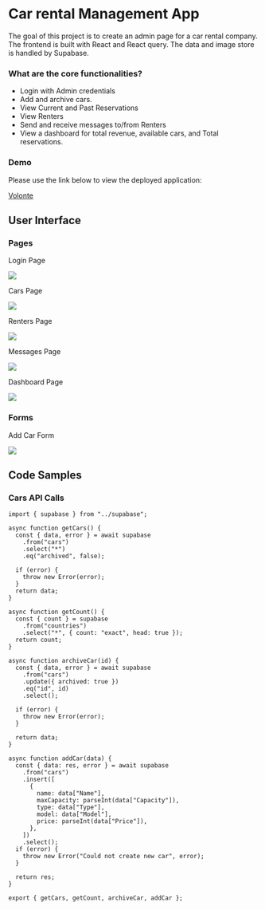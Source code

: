 # Car rental Management App
The goal of this project is to create an admin page for a car rental company. The frontend is built with React and React query. The data and image store is handled by Supabase. 

### What are the core functionalities?
- Login with Admin credentials
- Add and archive cars.
- View Current and Past Reservations
- View Renters
-  Send and receive messages to/from Renters
-  View a dashboard for total revenue, available cars, and Total reservations.

### Demo
Please use the link below to view the deployed application:

[Volonte](https://react-portfolio-seven-iota-74.vercel.app/)



## User Interface
### Pages

Login Page

![](https://github.com/juliet-karpah/react-portfolio/blob/main/assets/login-page.png)

Cars Page

![](https://github.com/juliet-karpah/react-portfolio/blob/main/assets/cars-page.png)

Renters Page

![](https://github.com/juliet-karpah/react-portfolio/blob/main/assets/renters-page.png)

Messages Page

![](https://github.com/juliet-karpah/react-portfolio/blob/main/assets/messages-page.png)

Dashboard Page

![](https://github.com/juliet-karpah/react-portfolio/blob/main/assets/dashboard-page.png)

### Forms

Add Car Form

![](https://github.com/juliet-karpah/react-portfolio/blob/main/assets/add-car-form.png)


## Code Samples

### Cars API Calls

```
import { supabase } from "../supabase";

async function getCars() {
  const { data, error } = await supabase
    .from("cars")
    .select("*")
    .eq("archived", false);

  if (error) {
    throw new Error(error);
  }
  return data;
}

async function getCount() {
  const { count } = supabase
    .from("countries")
    .select("*", { count: "exact", head: true });
  return count;
}

async function archiveCar(id) {
  const { data, error } = await supabase
    .from("cars")
    .update({ archived: true })
    .eq("id", id)
    .select();

  if (error) {
    throw new Error(error);
  }

  return data;
}

async function addCar(data) {
  const { data: res, error } = await supabase
    .from("cars")
    .insert([
      {
        name: data["Name"],
        maxCapacity: parseInt(data["Capacity"]),
        type: data["Type"],
        model: data["Model"],
        price: parseInt(data["Price"]),
      },
    ])
    .select();
  if (error) {
    throw new Error("Could not create new car", error);
  }

  return res;
}

export { getCars, getCount, archiveCar, addCar };
```

